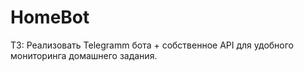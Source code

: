 # HomeBot
ТЗ: Реализовать Telegramm бота + собственное API для удобного мониторинга домашнего задания.

